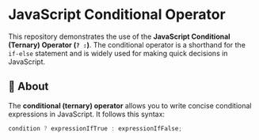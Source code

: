 # JavaScript Conditional Operator

This repository demonstrates the use of the **JavaScript Conditional (Ternary) Operator (`? :`)**. The conditional operator is a shorthand for the `if-else` statement and is widely used for making quick decisions in JavaScript.

## 📝 About
The **conditional (ternary) operator** allows you to write concise conditional expressions in JavaScript. It follows this syntax:

```javascript
condition ? expressionIfTrue : expressionIfFalse;
